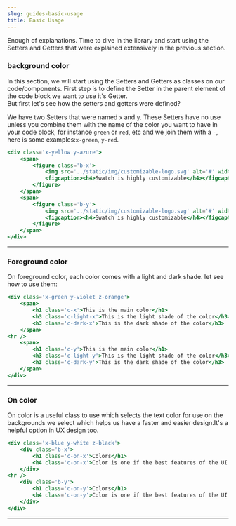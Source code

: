 ```yaml
---
slug: guides-basic-usage
title: Basic Usage
---
```


Enough of explanations. Time to dive in the library and start using the Setters and Getters that were explained extensively in the previous section. 

### background color

In this section, we will start using the Setters and Getters as classes on our code/components. First step is to define the Setter in the parent element of the code block we want to use it's Getter.   
But first let's see how the setters and getters were defined?

We have two Setters that were named `x` and `y`. These Setters have no use unless you combine them with the name of the color you want to have in your code block, for instance `green` or `red`, etc and we join them with a `-`, here is some examples:`x-green`, `y-red`.



```jsx live
<div class='x-yellow y-azure'>
	<span> 
		<figure class='b-x'>
			<img src='../static/img/customizable-logo.svg' alt='#' width='200px'/>
			<figcaption><h4>Swatch is highly customizable</h4></figcaption>
		</figure>
	</span>
	<span>
		<figure class='b-y'>
			<img src='../static/img/customizable-logo.svg' alt='#' width='200px'/>
			<figcaption><h4>Swatch is highly customizable</h4></figcaption>
		</figure>
	</span>
</div>
```

---

### Foreground color

On foreground color, each color comes with a light and dark shade. let see how to use them:


```jsx live
<div class='x-green y-violet z-orange'>
	<span>
		<h1 class='c-x'>This is the main color</h1>
		<h3 class='c-light-x'>This is the light shade of the color</h3>
		<h3 class='c-dark-x'>This is the dark shade of the color</h3>
	</span>
<hr />
	<span>
		<h1 class='c-y'>This is the main color</h1>
		<h3 class='c-light-y'>This is the light shade of the color</h3>
		<h3 class='c-dark-y'>This is the dark shade of the color</h3>
	</span>
</div>
```

---

### On color

On color is a useful class to use which selects the text color for use on the backgrounds we select which helps us have a faster and easier design.It's a helpful option in UX design too. 


```jsx live
<div class='x-blue y-white z-black'>
	<div class='b-x'>
		<h1 class='c-on-x'>Colors</h1>
		<h4 class='c-on-x'>Color is one if the best features of the UI design.</h4>
	</div>
<hr />
	<div class='b-y'>
		<h1 class='c-on-y'>Colors</h1>
		<h4 class='c-on-y'>Color is one if the best features of the UI design.</h4>
	</div>
</div>
```
---
